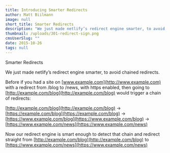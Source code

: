```yaml
---
title: Introducing Smarter Redirects
author: Matt Biilmann
image: null
short_title: Smarter Redirects
description: "We just made netlify’s redirect engine smarter, to avoid chained redirects."
thumbnail: /uploads/301-redirect-sign.png
cmsUserSlug: ""
date: 2015-10-26 
tags: null
---
```


Smarter Redirects
 
We just made netlify&rsquo;s redirect engine smarter, to avoid chained redirects.

  
Before if you had a site on [www.example.com](http://www.example.com) with a redirect from /blog to /news, with https enabled, then going to [http://example.com/blog](http://example.com/blog) would trigger a chain of redirects:

  
[http://example.com/blog](http://example.com/blog) -&gt; [https://example.com/blog](https://example.com/blog) -&gt; [https://www.example.com/blog](https://www.example.com/blog) -&gt; [https://www.example.com/news](https://www.example.com/news)

  
Now our redirect engine is smart enough to detect that chain and redirect straight from [http://example.com/blog](http://example.com/blog) to [https://www.example.com/news](https://www.example.com/news)

  
  
